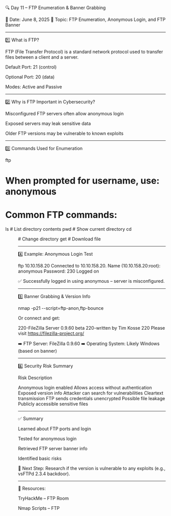 🔍 Day 11 – FTP Enumeration & Banner Grabbing

📅 Date: June 8, 2025
🎯 Topic: FTP Enumeration, Anonymous Login, and FTP Banner


---

1️⃣ What is FTP?

FTP (File Transfer Protocol) is a standard network protocol used to transfer files between a client and a server.

Default Port: 21 (control)

Optional Port: 20 (data)

Modes: Active and Passive



---

2️⃣ Why is FTP Important in Cybersecurity?

Misconfigured FTP servers often allow anonymous login

Exposed servers may leak sensitive data

Older FTP versions may be vulnerable to known exploits



---

3️⃣ Commands Used for Enumeration

ftp <target-ip>
# When prompted for username, use: anonymous

# Common FTP commands:
ls         # List directory contents
pwd        # Show current directory
cd <dir>   # Change directory
get <file> # Download file


---

4️⃣ Example: Anonymous Login Test

ftp 10.10.158.20
Connected to 10.10.158.20.
Name (10.10.158.20:root): anonymous
Password:
230 Logged on

✅ Successfully logged in using anonymous – server is misconfigured.


---

5️⃣ Banner Grabbing & Version Info

nmap -p21 --script=ftp-anon,ftp-bounce <target-ip>

Or connect and get:

220-FileZilla Server 0.9.60 beta
220-written by Tim Kosse
220 Please visit https://filezilla-project.org/

➡️ FTP Server: FileZilla 0.9.60
➡️ Operating System: Likely Windows (based on banner)


---

6️⃣ Security Risk Summary

Risk	Description

Anonymous login enabled	Allows access without authentication
Exposed version info	Attacker can search for vulnerabilities
Cleartext transmission	FTP sends credentials unencrypted
Possible file leakage	Publicly accessible sensitive files



---

✅ Summary

Learned about FTP ports and login

Tested for anonymous login

Retrieved FTP server banner info

Identified basic risks


📁 Next Step: Research if the version is vulnerable to any exploits (e.g., vsFTPd 2.3.4 backdoor).


---

📎 Resources:

TryHackMe – FTP Room

Nmap Scripts – FTP


